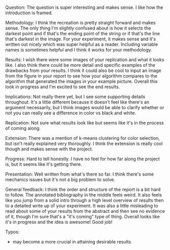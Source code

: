 Question: The question is super interesting and makes sense. I like how the introduction is framed.

Methodology: I think the recreation is pretty straight forward and makes sense. The only thing I'm slightly confused about is how it selects the darkest point and if that's the ending point of the string or if that's the line that's darkest in the image. For your experiment, it makes sense and it's written out nicely which was super helpful as a reader. Including variable names is sometimes helpful and I think it works for your methodology.

Results: I wish there were some images of your replication and what it looks like. I also think there could be more detail and specific examples of the drawbacks from your results. I think it could also be cool to input an image from the figure in your report to see how your algorithm compares to the algorithm that generated the images in your example picture. Overall this look in progress and I'm excited to see the end results.

Implications: Not really there yet, but I see some supporting details throughout. It's a little different because it doesn't feel like there's an argument necessarily, but I think images would be able to clarify whether or not you can really see a difference in color vs black and white.

Replication: Not sure what results look like but seems like it's in the process of coming along.

Extension: There was a mention of k-means clustering for color selection, but isn't really explained very thoroughly. I think the extension is really cool though and makes sense with the project.

Progress: Hard to tell honestly. I have no feel for how far along the project is, but it seems like it's getting there.

Presentation: Well written from what's there so far. I think there's some mechanics issues but it's not a big problem to solve.

General feedback: I think the order and structure of the report is a bit hard to follow. The annotated bibliography in the middle feels weird. It also feels like you jump from a solid intro through a high level overview of results then to a detailed write up of your experiment. It was also a little misleading to read about some of your results from the abstract and then see no evidence of it, though I'm sure that's a "it's coming" type of thing. Overall looks like it's in progress and the idea is awesome! Good job!


Typos:
- may become a more crucial in attaining desirable results
